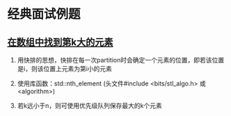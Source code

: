 # 经典面试例题

## [在数组中找到第k大的元素](https://www.lintcode.com/problem/5/)

1. 用快排的思想，快排在每一次partition时会确定一个元素的位置，即若该位置是i，则该位置上元素为第i小的元素

2. 使用库函数：std::nth_element (头文件\#include <bits/stl_algo.h> 或 \<algorithm>)

3. 若k远小于n，则可使用优先级队列保存最大的k个元素
